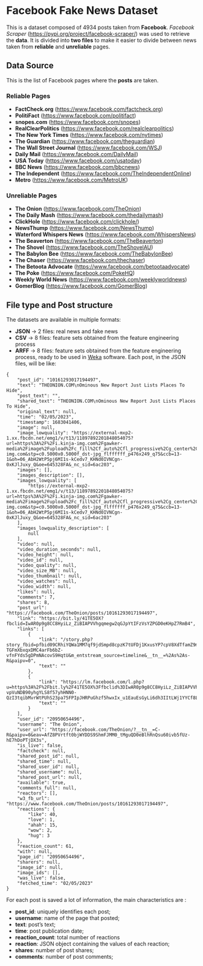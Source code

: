 # Facebook Fake News Dataset
This is a dataset composed of 4934 posts taken from **Facebook**. *Facebook Scraper* (https://pypi.org/project/facebook-scraper/) was used to retrieve the **data**.
It is divided into **two files** to make it easier to divide between news taken from **reliable** and **unreliable** pages.
## Data Source
This is the list of Facebook pages where the **posts** are taken.
### Reliable Pages
- **FactCheck.org** (https://www.facebook.com/factcheck.org) 
- **PolitiFact** (https://www.facebook.com/politifact) 
- **snopes.com** (https://www.facebook.com/snopes) 
- **RealClearPolitics** (https://www.facebook.com/realclearpolitics)
- **The New York Times** (https://www.facebook.com/nytimes)
- **The Guardian** (https://www.facebook.com/theguardian) 
- **The Wall Street Journal** (https://www.facebook.com/WSJ)
- **Daily Mail** (https://www.facebook.com/DailyMail) 
- **USA Today** (https://www.facebook.com/usatoday) 
- **BBC News** (https://www.facebook.com/bbcnews)
- **The Independent** (https://www.facebook.com/TheIndependentOnline)
- **Metro** (https://www.facebook.com/MetroUK)

### Unreliable Pages
- **The Onion** (https://www.facebook.com/TheOnion) 
- **The Daily Mash** (https://www.facebook.com/thedailymash) 
- **ClickHole** (https://www.facebook.com/clickhole/) 
- **NewsThump** (https://www.facebook.com/NewsThump) 
- **Waterford Whispers News** (https://www.facebook.com/WhispersNews) 
- **The Beaverton** (https://www.facebook.com/TheBeaverton) 
- **The Shovel** (https://www.facebook.com/TheShovelAU) 
- **The Babylon Bee** (https://www.facebook.com/TheBabylonBee)
- **The Chaser** (https://www.facebook.com/thechaser)
- **The Betoota Advocate** (https://www.facebook.com/betootaadvocate) 
- **The Poke** (https://www.facebook.com/PokeHQ)
- **Weekly World News** (https://www.facebook.com/weeklyworldnews)
- **GomerBlog** (https://www.facebook.com/GomerBlog)

## File type and Post structure
The datasets are available in multiple formats: 
- **JSON** &#8594; 2 files: real news and fake news
- **CSV** &#8594; 8 files: feature sets obtained from the feature engineering process
- **ARFF** &#8594; 8 files: feature sets obtained from the feature engineering process, ready to be used in [Weka](https://www.cs.waikato.ac.nz/ml/weka/) software.
Each post, in the JSON files, will be like: 

```
{
    "post_id": "10161293017194497",
    "text": "THEONION.COM\nOminous New Report Just Lists Places To Hide",
    "post_text": "",
    "shared_text": "THEONION.COM\nOminous New Report Just Lists Places To Hide",
    "original_text": null,
    "time": "02/05/2023",
    "timestamp": 1683041406,
    "image": null,
    "image_lowquality": "https://external-mxp2-1.xx.fbcdn.net/emg1/v/t13/11897892201848054075?url=https%3A%2F%2Fi.kinja-img.com%2Fgawker-media%2Fimage%2Fupload%2Fc_fill%2Cf_auto%2Cfl_progressive%2Cg_center%2Ch_675%2Cpg_1%2Cq_80%2Cw_1200%2F1bc2ccfb6ea317f202484e462e4d5fcf.jpg&fb_obo=1&utld=kinja-img.com&stp=c0.5000x0.5000f_dst-jpg_flffffff_p476x249_q75&ccb=13-1&oh=06_AbH2WtP5pj6MI1s-kCedv7_KHNd0IVNCgn-0xKJlJuxy_Q&oe=645328FA&_nc_sid=6ac203",
    "images": [],
    "images_description": [],
    "images_lowquality": [
        "https://external-mxp2-1.xx.fbcdn.net/emg1/v/t13/11897892201848054075?url=https%3A%2F%2Fi.kinja-img.com%2Fgawker-media%2Fimage%2Fupload%2Fc_fill%2Cf_auto%2Cfl_progressive%2Cg_center%2Ch_675%2Cpg_1%2Cq_80%2Cw_1200%2F1bc2ccfb6ea317f202484e462e4d5fcf.jpg&fb_obo=1&utld=kinja-img.com&stp=c0.5000x0.5000f_dst-jpg_flffffff_p476x249_q75&ccb=13-1&oh=06_AbH2WtP5pj6MI1s-kCedv7_KHNd0IVNCgn-0xKJlJuxy_Q&oe=645328FA&_nc_sid=6ac203"
    ],
    "images_lowquality_description": [
        null
    ],
    "video": null,
    "video_duration_seconds": null,
    "video_height": null,
    "video_id": null,
    "video_quality": null,
    "video_size_MB": null,
    "video_thumbnail": null,
    "video_watches": null,
    "video_width": null,
    "likes": null,
    "comments": 7,
    "shares": 8,
    "post_url": "https://facebook.com/TheOnion/posts/10161293017194497",
    "link": "https://bit.ly/41TE5OX?fbclid=IwAR0p9g8CC8HyiLz_ZiBIAPVVhgqmegw2qGJpYtIFzVsYZPGD0eKHpZ7RmB4",
    "links": [
        {
            "link": "/story.php?story_fbid=pfbid09CRhiYQWa1MM7qf9jdSmpd8cpzK7tUFDj1KxusYP7cpV8XdTfamZ9mTbbu3Auwm6l&id=20950654496&eav=AfYBvYeQ1_1nxuIeU7FkKK-TGFmXbxqxDMC4arFb6bZ-vfnFYds5gDPmNAcovS9HqtU&m_entstream_source=timeline&__tn__=%2As%2As-R&paipv=0",
            "text": ""
        },
        {
            "link": "https://lm.facebook.com/l.php?u=https%3A%2F%2Fbit.ly%2F41TE5OX%3Ffbclid%3DIwAR0p9g8CC8HyiLz_ZiBIAPVVhgqmegw2qGJpYtIFzVsYZPGD0eKHpZ7RmB4&h=AT24f_5wemx2-vpVuNDB90yhgYLS8f57yhHNN0-QzI3tqibMvrWtPUhS23pa75FPIpJHRPuGhzf5hwxIx_u1EauEsGyLi6dh3IItLWj1YYCf8L0IF9NBQQFzNs1fvrHSySoirR2ibfbiz6umVlN8rITqHtCM7T08fRwWiC4O5Pzl",
            "text": ""
        }
    ],
    "user_id": "20950654496",
    "username": "The Onion",
    "user_url": "https://facebook.com/TheOnion/?__tn__=C-R&paipv=0&eav=AfZ8PVrtft0bjWYDDS9ShmFJMM0_tMguQD0eBlhRnQsu60ivb5fUz-hE7hDoPTjDX3s",
    "is_live": false,
    "factcheck": null,
    "shared_post_id": null,
    "shared_time": null,
    "shared_user_id": null,
    "shared_username": null,
    "shared_post_url": null,
    "available": true,
    "comments_full": null,
    "reactors": [],
    "w3_fb_url": "https://www.facebook.com/TheOnion/posts/10161293017194497",
    "reactions": {
        "like": 40,
        "love": 1,
        "ahah": 15,
        "wow": 2,
        "hug": 3
    },
    "reaction_count": 61,
    "with": null,
    "page_id": "20950654496",
    "sharers": null,
    "image_id": null,
    "image_ids": [],
    "was_live": false,
    "fetched_time": "02/05/2023"
}
```

For each post is saved a lot of information, the main characteristics are :
- **post_id**: uniquely identifies each post;
- **username**: name of the page that posted;
- **text**: post’s text;
- **time**: post publication date;
- **reaction_count**: total number of reactions
- **reaction**: JSON object containing the values of each reaction;
- **shares**: number of post shares;
- **comments**: number of post comments;
